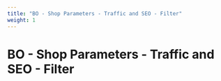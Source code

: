 ```yaml
---
title: "BO - Shop Parameters - Traffic and SEO - Filter"
weight: 1
---
```


# BO - Shop Parameters - Traffic and SEO - Filter
